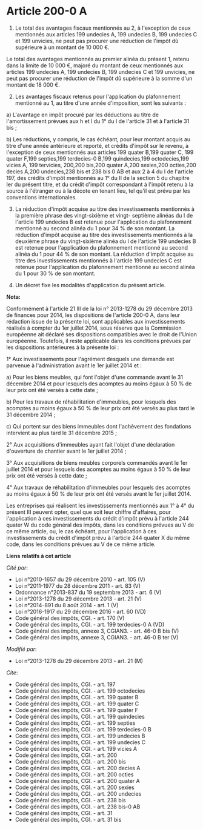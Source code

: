 # Article 200-0 A

1. Le total des avantages fiscaux mentionnés au 2, à l'exception de ceux mentionnés aux articles 199 undecies A, 199 undecies
B, 199 undecies C et 199 unvicies, ne peut pas procurer une réduction de l'impôt dû supérieure à un montant de 10 000 €.

Le total des avantages mentionnés au premier alinéa du présent 1, retenu dans la limite de 10 000 €, majoré du montant de
ceux mentionnés aux articles 199 undecies A, 199 undecies B, 199 undecies C et 199 unvicies, ne peut pas procurer une
réduction de l'impôt dû supérieure à la somme d'un montant de 18 000 €.

2. Les avantages fiscaux retenus pour l'application du plafonnement mentionné au 1, au titre d'une année d'imposition, sont
les suivants :

a) L'avantage en impôt procuré par les déductions au titre de l'amortissement prévues aux h et l du 1° du I de l'article 31
et à l'article 31 bis ;

b) Les réductions, y compris, le cas échéant, pour leur montant acquis au titre d'une année antérieure et reporté, et crédits
d'impôt sur le revenu, à l'exception de ceux mentionnés aux articles 199 quater B,199 quater C,
199 quater F,199 septies,199 terdecies-0 B,199 quindecies,199 octodecies,199 vicies A, 199 tervicies, 200,200 bis,200 quater
A,200 sexies,200 octies,200 decies A,200 undecies,238 bis et 238 bis 0 AB et aux 2 à 4 du I de l'article 197, des crédits
d'impôt mentionnés au 1° du II de la section 5 du chapitre Ier du présent titre, et du crédit d'impôt correspondant à l'impôt
retenu à la source à l'étranger ou à la décote en tenant lieu, tel qu'il est prévu par les conventions internationales.

3. La réduction d'impôt acquise au titre des investissements mentionnés à la première phrase des vingt-sixième et vingt-
septième alinéas du I de l'article 199 undecies B est retenue pour l'application du plafonnement mentionné au second alinéa
du 1 pour 34 % de son montant. La réduction d'impôt acquise au titre des investissements mentionnés à la deuxième phrase du
vingt-sixième alinéa du I de l'article 199 undecies B est retenue pour l'application du plafonnement mentionné au second
alinéa du 1 pour 44 % de son montant. La réduction d'impôt acquise au titre des investissements mentionnés à l'article 199
undecies C est retenue pour l'application du plafonnement mentionné au second alinéa du 1 pour 30 % de son montant.

4. Un décret fixe les modalités d'application du présent article.

**Nota:**

Conformément à l'article 21 III de la loi n° 2013-1278 du 29 décembre 2013 de finances pour 2014, les dispositions de
l'article 200-0 A, dans leur rédaction issue de la présente loi, sont applicables aux investissements réalisés à compter du
1er juillet 2014, sous réserve que la Commission européenne ait déclaré ses dispositions compatibles avec le droit de l'Union
européenne. Toutefois, il reste applicable dans les conditions prévues par les dispositions antérieures à la présente loi :

1° Aux investissements pour l'agrément desquels une demande est parvenue à l'administration avant le 1er juillet 2014 et : 

a) Pour les biens meubles, qui font l'objet d'une commande avant le 31 décembre 2014 et pour lesquels des acomptes au moins
égaux à 50 % de leur prix ont été versés à cette date ; 

b) Pour les travaux de réhabilitation d'immeubles, pour lesquels des acomptes au moins égaux à 50 % de leur prix ont été
versés au plus tard le 31 décembre 2014 ; 

c) Qui portent sur des biens immeubles dont l'achèvement des fondations intervient au plus tard le 31 décembre 2015 ; 

2° Aux acquisitions d'immeubles ayant fait l'objet d'une déclaration d'ouverture de chantier avant le 1er juillet 2014 ; 

3° Aux acquisitions de biens meubles corporels commandés avant le 1er juillet 2014 et pour lesquels des acomptes au moins
égaux à 50 % de leur prix ont été versés à cette date ; 

4° Aux travaux de réhabilitation d'immeubles pour lesquels des acomptes au moins égaux à 50 % de leur prix ont été versés
avant le 1er juillet 2014. 

Les entreprises qui réalisent les investissements mentionnés aux 1° à 4° du présent III peuvent opter, quel que soit leur
chiffre d'affaires, pour l'application à ces investissements du crédit d'impôt prévu à l'article 244 quater W du code général
des impôts, dans les conditions prévues au V de ce même article, ou, le cas échéant, pour l'application à ces investissements
du crédit d'impôt prévu à l'article 244 quater X du même code, dans les conditions prévues au V de ce même article.

**Liens relatifs à cet article**

_Cité par_:

  - Loi n°2010-1657 du 29 décembre 2010 - art. 105 (V)
  - Loi n°2011-1977 du 28 décembre 2011 - art. 83 (V)
  - Ordonnance n°2013-837 du 19 septembre 2013 - art. 6 (V)
  - Loi n°2013-1278 du 29 décembre 2013 - art. 21 (V)
  - Loi n°2014-891 du 8 août 2014 - art. 1 (V)
  - Loi n°2016-1917 du 29 décembre 2016 - art. 60 (VD)
  - Code général des impôts, CGI. - art. 170 (V)
  - Code général des impôts, CGI. - art. 199 terdecies-0 A (VD)
  - Code général des impôts, annexe 3, CGIAN3. - art. 46-0 B bis (V)
  - Code général des impôts, annexe 3, CGIAN3. - art. 46-0 B ter (V)

_Modifié par_:

  - Loi n°2013-1278 du 29 décembre 2013 - art. 21 (M)

_Cite_:

  - Code général des impôts, CGI. - art. 197
  - Code général des impôts, CGI. - art. 199 octodecies
  - Code général des impôts, CGI. - art. 199 quater B
  - Code général des impôts, CGI. - art. 199 quater C
  - Code général des impôts, CGI. - art. 199 quater F
  - Code général des impôts, CGI. - art. 199 quindecies
  - Code général des impôts, CGI. - art. 199 septies
  - Code général des impôts, CGI. - art. 199 terdecies-0 B
  - Code général des impôts, CGI. - art. 199 undecies B
  - Code général des impôts, CGI. - art. 199 undecies C
  - Code général des impôts, CGI. - art. 199 vicies A
  - Code général des impôts, CGI. - art. 200
  - Code général des impôts, CGI. - art. 200 bis
  - Code général des impôts, CGI. - art. 200 decies A
  - Code général des impôts, CGI. - art. 200 octies
  - Code général des impôts, CGI. - art. 200 quater A
  - Code général des impôts, CGI. - art. 200 sexies
  - Code général des impôts, CGI. - art. 200 undecies
  - Code général des impôts, CGI. - art. 238 bis
  - Code général des impôts, CGI. - art. 238 bis-0 AB
  - Code général des impôts, CGI. - art. 31
  - Code général des impôts, CGI. - art. 31 bis
